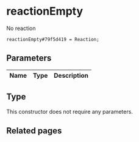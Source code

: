 # reactionEmpty
No reaction

```
reactionEmpty#79f5d419 = Reaction;
```

## Parameters
| Name | Type | Description |
| ---- | :----: | ----------- |


## Type
This constructor does not require any parameters.

## Related pages
